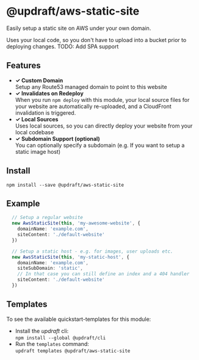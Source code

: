 
# @updraft/aws-static-site
Easily setup a static site on AWS under your own domain.

Uses your local code, so you don't have to upload into a bucket prior to deploying changes.
TODO: Add SPA support


## Features
- **✓ Custom Domain**  
Setup any Route53 managed domain to point to this website
- **✓ Invalidates on Redeploy**  
When you run `npm deploy` with this module, your local source files for your website are automatically re-uploaded, and a CloudFront invalidation is triggered.
- **✓ Local Sources**  
Uses local sources, so you can directly deploy your website from your local codebase
- **✓ Subdomain Support (optional)**  
You can optionally specify a subdomain (e.g. If you want to setup a static image host)

  

## Install
`npm install --save @updraft/aws-static-site`


## Example
```typescript
  // Setup a regular website
  new AwsStaticSite(this, 'my-awesome-website', {
    domainName: 'example.com',
    siteContent: './default-website'
  })

  // Setup a static host - e.g. for images, user uploads etc.
  new AwsStaticSite(this, 'my-static-host', {
    domainName: 'example.com',
    siteSubDomain: 'static',
    // In that case you can still define an index and a 404 handler
    siteContent: './default-website'
  })
```
  

## Templates
To see the available quickstart-templates for this module:
- Install the *updraft* cli:  
`npm install --global @updraft/cli`
- Run the `templates` command:  
`updraft templates @updraft/aws-static-site`

